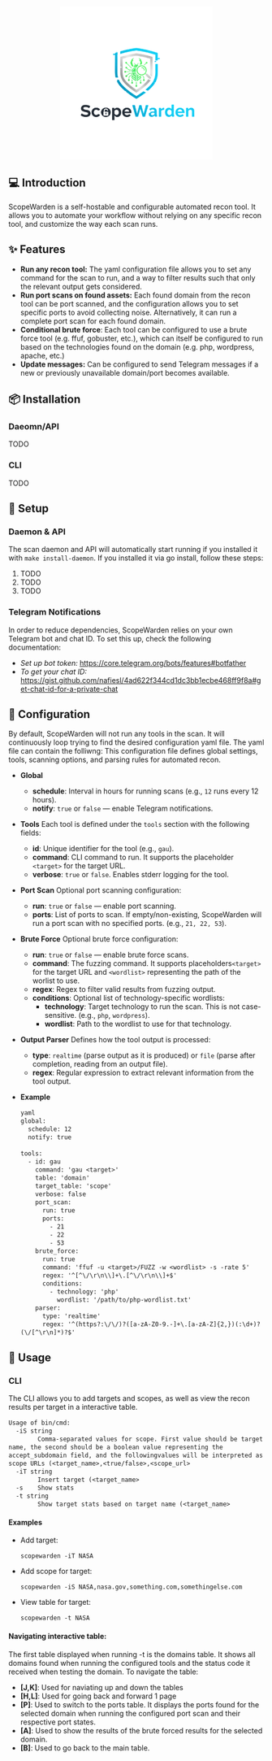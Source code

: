 <div align="center">
    <img src="scopewarden.png" width=300 height=300>
</div>

## 💻 Introduction
ScopeWarden is a self-hostable and configurable automated recon tool. It allows you to automate your workflow without relying on any specific recon tool, and customize the way each scan runs. 

## ✨ Features
- **Run any recon tool:** The yaml configuration file allows you to set any command for the scan to run, and a way to filter results such that only the relevant output gets considered.
- **Run port scans on found assets:** Each found domain from the recon tool can be port scanned, and the configuration allows you to set specific ports to avoid collecting noise. Alternatively, it can run a complete port scan for each found domain.
- **Conditional brute force**: Each tool can be configured to use a brute force tool (e.g. ffuf, gobuster, etc.), which can itself be configured to run based on the technologies found on the domain (e.g. php, wordpress, apache, etc.)
- **Update messages:** Can be configured to send Telegram messages if a new or previously unavailable domain/port becomes available.

## 📦 Installation
### Daeomn/API
TODO
### CLI
TODO

## 🚀 Setup
### Daemon & API
The scan daemon and API will automatically start running if you installed it with `make install-daemon`.
If you installed it via go install, follow these steps:
1. TODO 
2. TODO
3. TODO

### Telegram Notifications
In order to reduce dependencies, ScopeWarden relies on your own Telegram bot and chat ID. To set this up, check the following documentation:
- *Set up bot token:* https://core.telegram.org/bots/features#botfather
- *To get your chat ID:* https://gist.github.com/nafiesl/4ad622f344cd1dc3bb1ecbe468ff9f8a#get-chat-id-for-a-private-chat

## 🔧 Configuration
By default, ScopeWarden will not run any tools in the scan. It will continuously loop trying to find the desired configuration yaml file.
The yaml file can contain the folliwng:
This configuration file defines global settings, tools, scanning options, and parsing rules for automated recon.

- **Global**
    - **schedule**: Interval in hours for running scans (e.g., `12` runs every 12 hours).  
    - **notify**: `true` or `false` — enable Telegram notifications.

- **Tools**
    Each tool is defined under the `tools` section with the following fields:
    - **id**: Unique identifier for the tool (e.g., `gau`).  
    - **command**: CLI command to run. It supports the placeholder `<target>` for the target URL.  
    - **verbose**: `true` or `false`. Enables stderr logging for the tool.

- **Port Scan**
    Optional port scanning configuration:
    - **run**: `true` or `false` — enable port scanning.  
    - **ports**: List of ports to scan. If empty/non-existing, ScopeWarden will run a port scan with no specified ports. (e.g., `21, 22, 53`).  

- **Brute Force**
    Optional brute force configuration:
    - **run**: `true` or `false` — enable brute force scans.  
    - **command**: The fuzzing command. It supports placeholders`<target>` for the target URL and `<wordlist>` representing the path of the worlist to use.  
    - **regex**: Regex to filter valid results from fuzzing output.
    - **conditions**: Optional list of technology-specific wordlists:
      - **technology**: Target technology to run the scan. This is not case-sensitive. (e.g., `php`, `wordpress`).
      - **wordlist**: Path to the wordlist to use for that technology.

- **Output Parser**
    Defines how the tool output is processed:
    - **type**: `realtime` (parse output as it is produced) or `file` (parse after completion, reading from an output file).  
    - **regex**: Regular expression to extract relevant information from the tool output.  

- **Example**
    ```
    yaml
    global:
      schedule: 12
      notify: true

    tools:
      - id: gau
        command: 'gau <target>'
        table: 'domain'
        target_table: 'scope'
        verbose: false
        port_scan:
          run: true
          ports:
            - 21
            - 22
            - 53
        brute_force:
          run: true
          command: 'ffuf -u <target>/FUZZ -w <wordlist> -s -rate 5'
          regex: '^[^\/\r\n\\]+\.[^\/\r\n\\]+$'
          conditions:
            - technology: 'php'
              wordlist: '/path/to/php-wordlist.txt'
        parser:
          type: 'realtime'
          regex: '^(https?:\/\/)?([a-zA-Z0-9.-]+\.[a-zA-Z]{2,})(:\d+)?(\/[^\r\n]*)?$'
    ```

## 🎯 Usage
### CLI
The CLI allows you to add targets and scopes, as well as view the recon results per target in a interactive table.
```
Usage of bin/cmd:
  -iS string
        Comma-separated values for scope. First value should be target name, the second should be a boolean value representing the accept_subdomain field, and the followingvalues will be interpreted as scope URLs (<target_name>,<true/false>,<scope_url>
  -iT string
        Insert target (<target_name>
  -s    Show stats
  -t string
        Show target stats based on target name (<target_name>
```
#### Examples 
- Add target:
    ```
    scopewarden -iT NASA
    ```
- Add scope for target:
    ```
    scopewarden -iS NASA,nasa.gov,something.com,somethingelse.com
    ```
- View table for target:
    ```
    scopewarden -t NASA
    ```

#### Navigating interactive table:
The first table displayed when running -t is the domains table. It shows all domains found when running the configured tools and the status code it received when testing the domain. To navigate the table:
- **[J,K]**: Used for naviating up and down the tables
- **[H,L]**: Used for going back and forward 1 page
- **[P]**: Used to switch to the ports table. It displays the ports found for the selected domain when running the configured port scan and their respective port states. 
- **[A]**: Used to show the results of the brute forced results for the selected domain.
- **[B]**: Used to go back to the main table.

